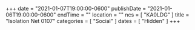+++
date = "2021-01-07T19:00:00-0600"
publishDate = "2021-01-06T19:00:00-0600"
endTime = ""
location = ""
ncs = [ "KA0LDG" ]
title = "Isolation Net 0107"
categories = [ "Social" ]
dates = [ "Hidden" ]
+++
